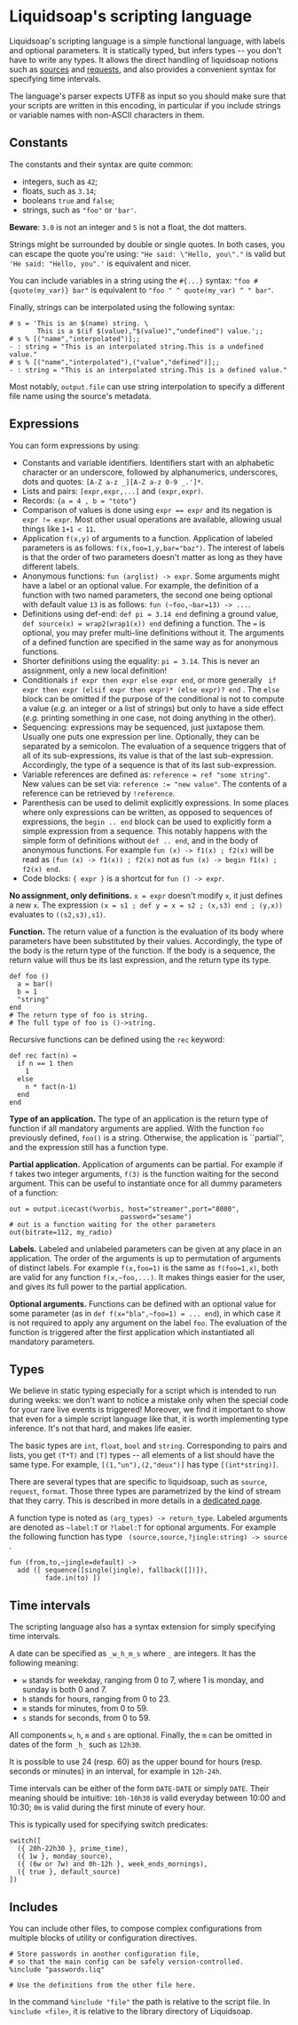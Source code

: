Liquidsoap's scripting language
===============================
Liquidsoap's scripting language is a simple functional language,
with labels and optional parameters.
It is statically typed, but infers types -- you don't have to write any types.
It allows the direct handling of liquidsoap notions such
as [sources](sources.html) and [requests](requests.html),
and also provides a convenient syntax for specifying time intervals.

The language's parser expects UTF8 as input so you should make sure that your scripts
are written in this encoding, in particular if you include strings or variable names
with non-ASCII characters in them.

Constants
---------
The constants and their syntax are quite common:

* integers, such as `42`;
* floats, such as `3.14`;
* booleans `true` and `false`;
* strings, such as `"foo"` or `'bar'`.

**Beware**: `3.0` is not an integer and `5` is not a float, the dot matters.

Strings might be surrounded by double or single quotes. In both cases, you can escape the quote you're using: `"He said: \"Hello, you\"."` is valid but `'He said: "Hello, you".'` is equivalent and nicer.

You can include variables in a string using the `#{...}`
syntax:
`"foo #{quote(my_var)} bar"` is equivalent to
`"foo " ^ quote(my_var) ^ " bar"`.

Finally, strings can be interpolated using the following syntax:

```
# s = 'This is an $(name) string. \
       This is a $(if $(value),"$(value)","undefined") value.';;
# s % [("name","interpolated")];;
- : string = "This is an interpolated string.This is a undefined value."
# s % [("name","interpolated"),("value","defined")];;
- : string = "This is an interpolated string.This is a defined value."
```

Most notably, `output.file` can use string interpolation to specify a different file name
using the source's metadata.

Expressions
-----------
You can form expressions by using:

- Constants and variable identifiers. Identifiers start with an alphabetic character or an underscore, followed by alphanumerics, underscores, dots and quotes: `[A-Z a-z _][A-Z a-z 0-9 _.']*`.
- Lists and pairs: `[expr,expr,...]` and `(expr,expr)`.
- Records: `{a = 4 , b = "toto"}`
- Comparison of values is done using `expr == expr` and its negation is `expr != expr`. Most other usual operations are available, allowing usual things like `1+1 < 11`.
- Application `f(x,y)` of arguments to a function. Application of labeled parameters is as follows: `f(x,foo=1,y,bar="baz")`. The interest of labels is that the order of two parameters doesn't matter as long as they have different labels.
- Anonymous functions: `fun (arglist) -> expr`. Some arguments might have a label or an optional value. For example, the definition of a function with two named parameters, the second one being optional with default value `13` is as follows: `fun (~foo,~bar=13) -> ...`.
- Definitions using def-end: `def pi = 3.14 end` defining a ground value, `def source(x) = wrap2(wrap1(x)) end` defining a function. The `=` is optional, you may prefer multi-line definitions without it. The arguments of a defined function are specified in the same way as for anonymous functions.
- Shorter definitions using the equality: `pi = 3.14`. This is never an assignment, only a new local definition!
- Conditionals `if expr then expr else expr end`, or more generally ```
if expr then expr (elsif expr then expr)* (else expr)? end```
. The `else` block can be omitted if the purpose of the conditional is not to compute a value (*e.g.* an integer or a list of strings) but only to have a side effect (*e.g.* printing something in one case, not doing anything in the other).
- Sequencing: expressions may be sequenced, just juxtapose them. Usually one puts one expression per line. Optionally, they can be separated by a semicolon. The evaluation of a sequence triggers that of all of its sub-expressions, its value is that of the last sub-expression. Accordingly, the type of a sequence is that of its last sub-expression.
- Variable references are defined as: `reference = ref "some string"`. New values can be set via: `reference := "new value"`. The contents of a reference can be retrieved by `!reference`.
- Parenthesis can be used to delimit explicitly expressions. In some places where only expressions can be written, as opposed to sequences of expressions, the `begin .. end` block can be used to explicitly form a simple expression from a sequence. This notably happens with the simple form of definitions without `def .. end`, and in the body of anonymous functions. For example `fun (x) -> f1(x) ; f2(x)` will be read as `(fun (x) -> f1(x)) ; f2(x)` not as `fun (x) -> begin f1(x) ; f2(x) end`.
- Code blocks: `{ expr }` is a shortcut for `fun () -> expr`.

**No assignment, only definitions.** `x = expr` doesn't modify `x`, it just
defines a new `x`. The expression `(x = s1 ; def y = x = s2 ; (x,s3) end ;
(y,x))` evaluates to `((s2,s3),s1)`.

**Function.** The return value of a function is the evaluation of its body where parameters have been substituted by their values. Accordingly, the type of the body is the return type of the function. If the body is a sequence, the return value will thus be its last expression, and the return type its type.

```liquidsoap
def foo ()
  a = bar()
  b = 1
  "string"
end
# The return type of foo is string.
# The full type of foo is ()->string.
```

Recursive functions can be defined using the `rec` keyword:

```liquidsoap
def rec fact(n) =
  if n == 1 then
    1
  else
    n * fact(n-1)
  end
end
```

**Type of an application.** The type of an application is the return type of function if all mandatory arguments are applied. With the function `foo` previously defined, `foo()` is a string. Otherwise, the application is ``partial'', and the expression still has a function type.

**Partial application.** Application of arguments can be partial. For example if `f` takes two integer arguments, `f(3)` is the function waiting for the second argument. This can be useful to instantiate once for all dummy parameters of a function:

```liquidsoap
out = output.icecast(%vorbis, host="streamer",port="8080",
                            password="sesame")
# out is a function waiting for the other parameters
out(bitrate=112, my_radio)
```

**Labels.** Labeled and unlabeled parameters can be given at any place in an application. The order of the arguments is up to permutation of arguments of distinct labels. For example `f(x,foo=1)` is the same as `f(foo=1,x)`, both are valid for any function `f(x,~foo,...)`. It makes things easier for the user, and gives its full power to the partial application.

**Optional arguments.** Functions can be defined with an optional value for some parameter (as in `def f(x="bla",~foo=1) = ... end`), in which case it is not required to apply any argument on the label `foo`. The evaluation of the function is triggered after the first application which instantiated all mandatory parameters.

Types
-----
We believe in static typing especially for a script which is intended to run during weeks: we don't want to notice a mistake only when the special code for your rare live events is triggered! Moreover, we find it important to show that even for a simple script language like that, it is worth implementing type inference. It's not that hard, and makes life easier.

The basic types are `int`, `float`, `bool`
and `string`.
Corresponding to pairs and lists,
you get `(T*T)` and `[T]` types --
all elements of a list should have the same type.
For example, `[(1,"un"),(2,"deux")]`
has type `[(int*string)]`.

There are several types that are specific to liquidsoap, such as
`source`, `request`, `format`.
Those three types are parametrized by the kind of stream that they
carry. This is described in more details in a
[dedicated page](stream_content.html).

A function type is noted as `(arg_types) -> return_type`. Labeled arguments are denoted as `~label:T` or `?label:T` for optional arguments. For example the following function has type ```
(source,source,?jingle:string) -> source```
.

```liquidsoap
fun (from,to,~jingle=default) ->
  add ([ sequence([single(jingle), fallback([])]),
         fade.in(to) ])
```

Time intervals
--------------
The scripting language also has a syntax extension for simply specifying time intervals.

A date can be specified as `_w_h_m_s` where `_` are integers. It has the following meaning:

* `w` stands for weekday, ranging from 0 to 7, where 1 is monday, and sunday is both 0 and 7.
* `h` stands for hours, ranging from 0 to 23.
* `m` stands for minutes, from 0 to 59.
* `s` stands for seconds, from 0 to 59.

All components `w`, `h`, `m` and `s` are optional. Finally, the `m` can be omitted in dates of the form `_h_` such as `12h30`.

It is possible to use 24 (resp. 60) as the upper bound for hours (resp. seconds or minutes) in an interval, for example in `12h-24h`.

Time intervals can be either of the form `DATE-DATE` or simply `DATE`. Their meaning should be intuitive: `10h-10h30` is valid everyday between 10:00 and 10:30; `0m` is valid during the first minute of every hour.

This is typically used for specifying switch predicates:

```liquidsoap
switch([
  ({ 20h-22h30 }, prime_time),
  ({ 1w }, monday_source),
  ({ (6w or 7w) and 0h-12h }, week_ends_mornings),
  ({ true }, default_source)
])
```

Includes
--------

You can include other files,
to compose complex configurations from
multiple blocks of utility or configuration directives.

```liquidsoap
# Store passwords in another configuration file,
# so that the main config can be safely version-controlled.
%include "passwords.liq"

# Use the definitions from the other file here.
```

In the command `%include "file"` the path is relative to
the script file. In `%include <file>`, it is relative
to the library directory of Liquidsoap.
